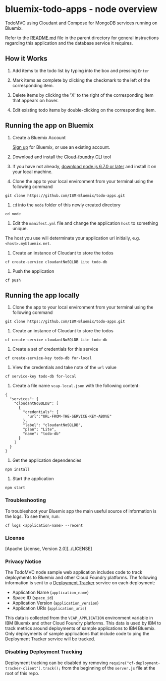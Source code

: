 # bluemix-todo-apps - node overview

TodoMVC using Cloudant and Compose for MongoDB services running on Bluemix.

Refer to the [README.md](../README.md) file in the parent directory
for general instructions regarding this application and the database service it requires.

## How it Works

1. Add items to the todo list by typing into the box and pressing `Enter`

1. Mark items as complete by clicking the checkmark to the left of the corresponding item.

1. Delete items by clicking the 'X' to the right of the corresponding item that appears on hover.

1. Edit existing todo items by double-clicking on the corresponding item.

## Running the app on Bluemix

1. Create a Bluemix Account

    [Sign up][bluemix_signup_url] for Bluemix, or use an existing account.

1. Download and install the [Cloud-foundry CLI][cloud_foundry_url] tool

1. If you have not already, [download node.js 6.7.0 or later][download_node_url] and install it on your local machine.

1. Clone the app to your local environment from your terminal using the following command

  ```
  git clone https://github.com/IBM-Bluemix/todo-apps.git
  ```

1. `cd` into the `node` folder of this newly created directory

  ```
  cd node
  ```

1. Edit the `manifest.yml` file and change the application `host` to something unique.

  The host you use will determinate your application url initially, e.g. `<host>.mybluemix.net`.

1. Create an instance of Cloudant to store the todos

  ```
  cf create-service cloudantNoSQLDB Lite todo-db
  ```

1. Push the application

  ```
  cf push
  ```

## Running the app locally

1. Clone the app to your local environment from your terminal using the following command

  ```
  git clone https://github.com/IBM-Bluemix/todo-apps.git
  ```

1. Create an instance of Cloudant to store the todos

  ```
  cf create-service cloudantNoSQLDB Lite todo-db
  ```

1. Create a set of credentials for this service

  ```
  cf create-service-key todo-db for-local
  ```

1. View the credentials and take note of the `url` value

  ```
  cf service-key todo-db for-local
  ```

1. Create a file name `vcap-local.json` with the following content:

  ```
  {
    "services": {
      "cloudantNoSQLDB": [
        {
          "credentials": {
            "url":"URL-FROM-THE-SERVICE-KEY-ABOVE"
          },
          "label": "cloudantNoSQLDB",
          "plan": "Lite",
          "name": "todo-db"
        }
      ]
    }
  }
  ```

1. Get the application dependencies

  ```
  npm install
  ```

1. Start the application

  ```
  npm start
  ```

### Troubleshooting

To troubleshoot your Bluemix app the main useful source of information is the logs. To see them, run:

  ```
  cf logs <application-name> --recent
  ```

### License

[Apache License, Version 2.0][../LICENSE]

### Privacy Notice

The TodoMVC node sample web application includes code to track deployments to Bluemix and other Cloud Foundry platforms. The following information is sent to a [Deployment Tracker][deploy_track_url] service on each deployment:

* Application Name (`application_name`)
* Space ID (`space_id`)
* Application Version (`application_version`)
* Application URIs (`application_uris`)

This data is collected from the `VCAP_APPLICATION` environment variable in IBM Bluemix and other Cloud Foundry platforms. This data is used by IBM to track metrics around deployments of sample applications to IBM Bluemix. Only deployments of sample applications that include code to ping the Deployment Tracker service will be tracked.

### Disabling Deployment Tracking

Deployment tracking can be disabled by removing `require("cf-deployment-tracker-client").track();` from the beginning of the `server.js` file at the root of this repo.

[bluemix_signup_url]: https://console.ng.bluemix.net/?cm_mmc=Display-GitHubReadMe-_-BluemixSampleApp-Todo-_-Node-Compose-_-BM-DevAd
[cloud_foundry_url]: https://github.com/cloudfoundry/cli
[download_node_url]: https://nodejs.org/download/
[deploy_track_url]: https://github.com/cloudant-labs/deployment-tracker
